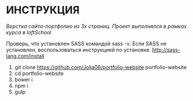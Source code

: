 # ИНСТРУКЦИЯ 
_Верстка сайта-портфолио из 3х страниц. Проект выполнялся в рамках курса в loftSchool_

 Проверь, что установлен SASS командой sass -v. Если SASS не установлен, воспользоваться инструкцией по установке. http://sass-lang.com/install

1. git clone https://github.com/Jolja06/portfolio-website portfolio-website
2. cd portfolio-website
3. bower i
4. npm i
5. gulp



